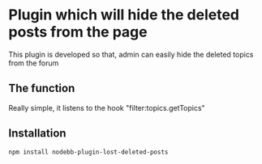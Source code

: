 # Plugin which will hide the deleted posts from the page

This plugin is developed so that, admin can easily hide the deleted topics from the forum


## The function

Really simple, it listens to the hook "filter:topics.getTopics"

## Installation

    npm install nodebb-plugin-lost-deleted-posts

